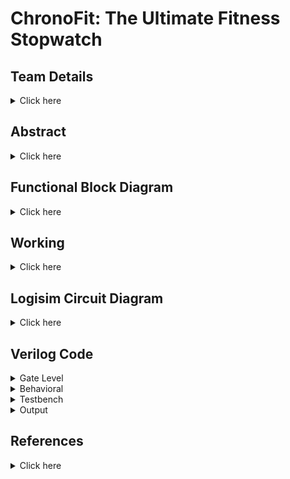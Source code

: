 # ChronoFit: The Ultimate Fitness Stopwatch

## Team Details
<details>
  <summary> Click here </summary>

  > Semester: 3rd Sem B. Tech. CSE

  > Section: S2

  > Team ID: S2-T5

  > Member-1: Atharv Rajurkar, 231CS215, atharvrajurkar.231cs215@nitk.edu.in

  > Member-2: Manish Agarwal, 231CS232, manishagarwal.231cs232@nitk.edu.in

  > Member-3: Saksham Parmar, 231CS253, sakshamparmar.231cs253@nitk.edu.in
</details>

## Abstract
<details>
  <summary>Click here</summary>
  
  ### Motivation
  
  > 
In today’s fast-paced world, maintaining a healthy lifestyle is challenging, particularly due
to the high cost of advanced fitness technology. ChronoFit helps in solving this problem by
contributing to foster a healthier, more active lifestyle in a practical and accessible manner for
college students and beyond.



 ### Problem Statement

  >
The ChronoFit project aims to develop a digital stopwatch that not only functions as a conventional lap timer but also provides fitness insights such as calorie count, heart rate estimates,
and stamina tracking—all without the use of physical sensors. By utilizing average data and
user inputs (such as weight, distance covered, age, and type of activity), ChronoFit will deliver
a unique, sensor-free approach to fitness monitoring.


### Features


•  **Implementing Stopwatch with Lap Timer**:</t>   
  > Standard stopwatch functionality to track time. Ability to record and display multiple lap times.

• **Calorie Calculation**:
  > Estimates calories burned based on user inputs (weight, age, type of activity) using established formulas.
 
• **Heart Rate Estimation**:
  > Calculates estimated heart rate based on age and activity level using standard equations.

• **Stamina Tracking**:
  > Evaluates stamina based on duration of activity.


</details>
  


## Functional Block Diagram
<details>
  <summary> Click here </summary>
  
 ![block_diagram](https://github.com/user-attachments/assets/8256d4ca-b630-43bc-86f8-6f9e13b05982)




</details>

## Working
<details>
  <summary>Click here</summary>

  ### Main Circuit's Working
  In this project model, users input their Weight, Resting Heart Rate(RHR) and Distance along with selecting a specific type of physical activity (namely Walking, Running or Cycling) to receive data upon certain physical attributes after performing the said activity. Once the activity is selected using a switch (which also acts as the start-stop switch for the stopwatch clock), simultaneously the sequential block of the circuit is triggered which is used to track the duration of the activity. The inputs of the users are stored in registers which relay the necessary data further to the respective modules.
  To enter the data of a new user, a reset switch is used which resets the stored values of all the registers to zero, since we have used low level trigger registers here. This allows us to change the data as we require for the new user after which we can toggle the reset switch back to zero to calculate the data for the new user.

The following components are used for the implementation of all the modules:
	
>  1) Adder
>  2) Multiplier
>  3) Multiplexer
>  4) Basic logic gates like OR, AND, NOT gates
>  5) Registers
>  6) JK flip flops

The following modules are used in the circuit: 

#### Calorie Counter
This processing unit takes time, type of activity and weight of the person as the input and provides the calories burned by the user while performing the activity. At a time only one activity can be selected. According to the activity selected, the MET(Metabolic Equivalent of Task) data is then further passed in the unit for processing. MET values are 10(1010) for running, 5(0101) for walking and 8(1000) for cycling. The ongoing time, MET and weight are multiplied together using the formula:
				
    Calorie Counter = time(seconds) * MET * weight(kgs)
The time and MET value is first passed into the 10 bit by 8 bit multiplier and then the output of this multiplier is passed along with the weight of the person to another 10 bit by 8 bit multiplier to generate the amount of Calories burned.

#### Speed Calculator
This unit takes the current time and amount of distance travelled in that time as input. In practical applications, distance can be measured in real time using a GPS sensor, however, due to the limited scope of theory for the given project, using sensors is not recommended. Therefore, we first give the total distance covered by the user as input using switches and then note the time taken by the user to cover the said distance using the stopwatch. 

The module therefore provides us with the actual speed only after the stopwatch for an activity has been turned off using the following formula. It divides the distance and time using an 8 bit by 6 bit divider circuit to generate the speed according to the formula:
				
    Speed = distance(meters)/time taken by the activity(seconds)

  The computation is done using a division circuit.

#### Heart Rate Estimator
This module takes in the initial or the Resting Heart Rate(RHR) of the user before performing the activity and outputs the heartbeat of the user after they have performed the given activity.
The inputs to the module block are: RHR, Weight and the output speed of the _Speed Calculator_ module. The output Target Heart Rate can then be computed using the following formula: 
				
    Target Heart Rate(THR) = RHR + (weight/2) + (speed/3)
It uses two division circuits and two adder circuits to generate the output.

#### Sequential
The sequential module consists of the components required for tracking down the time for which a particular activity has been performed. The inputs to the Sequential block consist of the timed activities and one reset button. The output consists of the activity which was being performed and the time for which it was being performed. 
The main component used inside the sequential block is a mod 60 counter clock. This clock is created using a 6-bit asynchronous counter produced using JK- flip flops.
The input activities are used as the start-stop switch for the counter clock such that if any of the three activities are switched on, the counter clock is activated and if all the three activites are switched to zero, then the clock is paused at whatever time has passed till then.
The reset button is used to reset the timer to zero. Also, since this is a minute timer, or a mod 60 counter, it also automatically resets back to zero when the counter reaches 60. 

The activity which was being performed for the given time is stored in a register because if we were to feed the activity inputs directly into the combinational modules for the calculations, then as soon as the input activities are toggled to zero, the data for the activities passed to the combinational circuits would turn to zero too. To overcome this difficulty, I used a rising edge register which stores the value of the activity which was being performed before the timer went back to zero. This way the value stored in the register is overwritten only when the activity input goes from 0 to 1, in which case the new activity would be stored in the register, which is then passed onto the further circuits for calculations.

![flowchart](https://github.com/user-attachments/assets/44fb8f55-8d3e-4a9c-a1df-5f3381887972)


#### Functional Table(Sample Cases)
| Seconds | RHR | Weight | Distance | Activity | Reset | Calories (Run) | Calories (Walk) | Calories (Cycle) | THR | Speed |
|:-------:|:---:|:------:|:--------:|:--------:|:-----:|:--------------:|:---------------:|:----------------:|:---:|:-----:|
|000101|0111100|1000110|1100100|100|0|11011010110|0000000000000|0000000000000|01100101|00010100|
|001000|0111100|1000110|1100100|010|0|11011010110|1000110000000|0000000000000|01100001|00000111|
|001010|0111100|1000110|1100100|001|0|11011010110|1000110000000|1101101011000|01100000|00000100|
|000001|0000000|0000000|0000000|000|1|00000000000|0000000000000|0000000000000|01010100|11111111|
</details>

<!-- Fourth Section -->
## Logisim Circuit Diagram
<details>
  <summary>Click here</summary>

#### Main Circuit Diagram
 ![ChronoFit](https://github.com/user-attachments/assets/085a8d99-86e6-448e-b190-dce732be354a)
#### Calorie Calculator Module
![CaloCalc](https://github.com/user-attachments/assets/2359c578-6ed6-4ac1-b910-b31921a7b523)
#### Speed Calculator Module
![SpeedCalc](https://github.com/user-attachments/assets/ce588654-d92e-48d2-866b-88337b47ba6d)
#### Heart Rate Estimator Module
![HRcalc](https://github.com/user-attachments/assets/76bece36-5ec0-45c7-b5df-4b1db718c326)
#### Sequential Module
![Sequential](https://github.com/user-attachments/assets/a9d8659c-8432-4afb-9ce4-52932ae8ffd8)
#### Counter Clock Used in Sequential Module 
![CounterClock](https://github.com/user-attachments/assets/e12adf79-bf0e-4bcf-a6eb-0d6a2fc1a2f0)
#### Multiplier Circuit
![Multiplier](https://github.com/user-attachments/assets/85453ef2-b4f2-4b91-a96b-4427dfe4b022)
#### Divider Circuit
![Divider](https://github.com/user-attachments/assets/885f3152-a40f-4360-981e-adc0051be0a1)
#### Processing Unit used in Divider
![ProcessUnit](https://github.com/user-attachments/assets/e67d0fe7-eec0-4678-aa54-d34cd9491acf)


</details>

<!-- Fifth Section -->
## Verilog Code
<details>
	<summary>Gate Level</summary>
</details>

<details>
  <summary>Behavioral</summary>
	

	
	module fitness_tracker (
	    input wire clk,          // Clock signal
	    input wire rst,          // Reset signal
	    input wire [6:0] RHR,  // 7-bit Resting heart rate
	    input wire [6:0] weight,      // 7-bit Weight input
	    input wire [6:0] age,         // 7-bit Age input
	    input wire [7:0] distance,    // 8-bit Distance input
	    input wire Run,         // Activity 1 button input
	    input wire Walk,         // Activity 2 button input
	    input wire Cycle,         // Activity 3 button input
	    output wire [5:0] seconds_Run, // Time spent on activity 1 (6-bit)
	    output wire [5:0] seconds_Walk, // Time spent on activity 2 (6-bit)
	    output wire [5:0] seconds_Cycle, // Time spent on activity 3 (6-bit)
	    output wire [15:0] calories_Run, // Calories burned in activity 1
	    output wire [15:0] calories_Walk, // Calories burned in activity 2
	    output wire [15:0] calories_Cycle, // Calories burned in activity 3
	    output wire [15:0] speed,       // Speed calculation
	    output wire [15:0] THR    // Heartbeat calculation
	);

	// Instantiate the stopwatch module to track time for each activity
	fitness_stopwatch stopwatch_inst (
	    .clk(clk),
	    .rst(rst),
	    .RHR(RHR),
	    .weight(weight),
	    .age(age),
	    .distance(distance),
	    .Run(Run),
	    .Walk(Walk),
	    .Cycle(Cycle),
	    .seconds_Run(seconds_Run),
	    .seconds_Walk(seconds_Walk),
	    .seconds_Cycle(seconds_Cycle)
	);

	// Instantiate the calorie calculator module to calculate calories burned
	calorie_calculator calorie_calc_inst (
	    .weight(weight),
	    .time_Run(seconds_Run),
	    .time_Walk(seconds_Walk),
	    .time_Cycle(seconds_Cycle),
	    .calories_Run(calories_Run),
	    .calories_Walk(calories_Walk),
	    .calories_Cycle(calories_Cycle)
	);

	// Instantiate the speed calculator module to calculate the speed
	speed_calculator speed_calc_inst (
	    .distance(distance),
	    .time_Run(seconds_Run),
	    .time_Walk(seconds_Walk),
	    .time_Cycle(seconds_Cycle),
	    .speed(speed)
	);

	// Instantiate the heartbeat calculator module to calculate the heartbeat
	heartbeat_calculator heartbeat_calc_inst (
	    .RHR(RHR),
	    .weight(weight),
	    .speed(speed),
	    .THR(THR)
	);

	endmodule


	// Stopwatch Submodule to track activity time
	module fitness_stopwatch (
	    input wire clk,
	    input wire rst,
	    input wire [6:0] RHR,
	    input wire [6:0] weight,
	    input wire [6:0] age,
	    input wire [7:0] distance,
	    input wire Run,
	    input wire Walk,
	    input wire Cycle,
	    output reg [5:0] seconds_Run,  // Time counter for activity 1
	    output reg [5:0] seconds_Walk,  // Time counter for activity 2
	    output reg [5:0] seconds_Cycle   // Time counter for activity 3
	);

	reg [5:0] counter_Run, counter_Walk, counter_Cycle;
	
	always @(posedge clk or posedge rst) begin
	    if (rst) begin
	        counter_Run <= 6'd0;
	        counter_Walk <= 6'd0;
	        counter_Cycle <= 6'd0;
	        seconds_Run <= 6'd0;
	        seconds_Walk <= 6'd0;
	        seconds_Cycle <= 6'd0;
	    end else begin
	        // Activity 1 time tracking
	        if (Run) begin
	            if (counter_Run < 6'd59)
	                counter_Run <= counter_Run + 1;
	            else
	                counter_Run <= 6'd0;  // Reset counter after 59 seconds
	        end
	        seconds_a1 <= counter_a1;

	        // Activity 2 time tracking
	        if (Walk) begin
	            if (counter_a2 < 6'd59)
	                counter_Walk <= counter_Walk + 1;
	            else
	                counter_Walk <= 6'd0;
	        end
	        seconds_Walk <= counter_Walk;

	        // Activity 3 time tracking
	        if (Cycle) begin
	            if (counter_Cycle < 6'd59)
	                counter_Cycle <= counter_Cycle + 1;
	            else
	                counter_Cycle <= 6'd0;
	        end
	        seconds_Cycle <= counter_Cycle;
	    end
	end
	
	endmodule


	// Calorie Calculator Submodule
	module calorie_calculator (
	    input wire [6:0] weight,       // User's weight
	    input wire [5:0] time_Run,      // Time spent on activity 1
	    input wire [5:0] time_Walk,      // Time spent on activity 2
	    input wire [5:0] time_Cycle,      // Time spent on activity 3
	    output reg [15:0] calories_Run, // Calories burned in activity 1
	    output reg [15:0] calories_Walk, // Calories burned in activity 2
	    output reg [15:0] calories_Cycle  // Calories burned in activity 3
	);

	// Constants for calorie calculation
	localparam MET_Run = 5;
	localparam MET_Walk = 8;
	localparam MET_Cycle = 10;

	always @(*) begin
	    // Calorie calculation for each activity
	    calories_Run = MET_Run * weight * time_Run;
	    calories_Walk = MET_Walk * weight * time_Walk;
	    calories_Cycle = MET_Cycle * weight * time_Cycle;
	end

	endmodule


	// Speed Calculator Submodule
	module speed_calculator (
	    input wire [7:0] distance,    // Distance travelled
	    input wire [5:0] time_Run,     // Time spent on activity 1
	    input wire [5:0] time_Walk,     // Time spent on activity 2
	    input wire [5:0] time_Cycle,     // Time spent on activity 3
	    output reg [15:0] speed       // Calculated speed (distance / time)
	);

	reg [5:0] total_time;  // Total time spent across all activities

	always @(*) begin
	    total_time = time_Run + time_Walk + time_Cycle;  // Total time spent in all activities
	    
	    // Check if total_time is non-zero to avoid division by zero
	    if (total_time > 0) begin
	        speed = distance / total_time;  // Calculate speed (distance/time)
	    end else begin
	        speed = 16'd0;  // Set speed to zero if no time has been recorded
	    end
	end

	endmodule


	// Heartbeat Calculator Submodule
	module heartbeat_calculator (
	    input wire [6:0] RHR,   // Resting heart rate
	    input wire [6:0] weight,       // Weight of the user
	    input wire [15:0] speed,       // Speed of the user
	    output reg [15:0] THR    // Calculated heartbeat
	);

	// Fixed-point multiplication constants for weight and speed contributions
	localparam weight_factor = 5;  // Approximation for 0.5 * weight (scaled up by 10)
	localparam speed_factor = 3;   // Approximation for 0.3 * speed (scaled up by 10)
	
	always @(*) begin
	    // Heartbeat calculation: hr_resting + (0.5 * weight) + (0.3 * speed)
	    THR = RHR + (weight * weight_factor) / 10 + (speed * speed_factor) / 10;
	end
	
	endmodule

</details>
<details>
	<summary>Testbench</summary>

	module tb_fitness_tracker;
 	module tb_fitness_tracker;

	// Inputs
	reg clk;
	reg rst;
	reg [7:0] RHR;
	reg [7:0] weight;
	reg [7:0] age;
	reg [7:0] distance;
	reg Run;
	reg Walk;
	reg Cycle;

	// Outputs
	wire [7:0] seconds_Run;
	wire [7:0] seconds_Walk;
	wire [7:0] seconds_Cycle;
	wire [23:0] calories_Run;
	wire [23:0] calories_Walk;
	wire [23:0] calories_Cycle;
	wire [7:0] speed;
	wire [7:0] THR;

	// Instantiate the Unit Under Test (UUT)
	fitness_tracker uut (
    		.clk(clk),
    		.rst(rst),
    		.RHR(RHR),
    		.weight(weight),
   		.age(age),
		.distance(distance),
    		.Run(Run),
    		.Walk(Walk),
    		.Cycle(Cycle),
    		.seconds_Run(seconds_Run),
    		.seconds_Walk(seconds_Walk),
    		.seconds_Cycle(seconds_Cycle),
    		.calories_Run(calories_Run),
    		.calories_Walk(calories_Walk),
   		.calories_Cycle(calories_Cycle),
    		.speed(speed),
    		.THR(THR)
	);

	// Clock generation
	always #10 clk = ~clk;

	initial begin
    		// Initialize Inputs
    		clk = 0;
    		rst = 1;
    		RHR = 8'd60;  // Initial heart rate
    		weight = 8'd70;      // Weight in kg
    		distance = 8'd100;   // Distance in meters
    		Run = 0;
    		Walk = 0;
    		Cycle = 0;

    	// Reset the system
    	#10 rst = 0;

    	// Test case 1: Start activity 1 for 10 seconds
    	#20 Run = 1;
    	#100 Run = 0;  // Simulate activity 1 for 10 seconds

    	// Test case 2: Start activity 2 for 15 seconds
    	#20 Walk = 1;
    	#150 Walk = 0;  // Simulate activity 2 for 15 seconds

    	// Test case 3: Start activity 3 for 20 seconds
    	#20 Cycle = 1;
    	#200 Cycle = 0;  // Simulate activity 3 for 20 seconds


   	#20 $display("Average Speed:%d m/s", distance/(seconds_Run+seconds_Walk+seconds_Cycle));
    	#20 $display("Total Time: %d sec", (seconds_Run+seconds_Walk+seconds_Cycle));
    	// End simulation after testing
    	#100 $finish;
	end

	// Monitor output for stopwatch, calorie calculation, speed, and THR

	initial begin
    	$monitor("Time: %0t | Run: %b | Walk: %b | Cycle: %b | Sec_Run: %d | calories_Run: %d | Sec_Walk: %d | calories_Walk: %d | Sec_Cycle: %d | calories_Cycle: %d | Speed: %d | THR: %d", 
             $time, Run, Walk, Cycle, seconds_Run, calories_Run, seconds_Walk, calories_Walk, seconds_Cycle, calories_Cycle, speed, THR);
	end

	endmodule
</details>
<details>
	<summary>Output</summary>
<img width="966" alt="Screenshot 2024-10-16 at 10 37 52 PM" src="https://github.com/user-attachments/assets/aec71b03-1d40-4ef2-9aca-fb1f976d99b9">
</details>

## References
<details>
  <summary>Click here</summary>
  
>[r1, ] 555 Timer IC Pin Diagram, Circuit, Working, Datasheet, Modes — electronicsforu.com.
> https://www.electronicsforu.com/technology-trends/learn-electronics/555-timer-working-specifications.

  > [gee, ] Shift Registers in Digital Logic - GeeksforGeeks — geeksforgeeks.org.                
> https://www.geeksforgeeks.org/shift-registers-in-digital-logic/.

  > [Kaminski, ] Kaminski, J. Metabolic Equivalents: What Are They & How to Calculate Them — NASM — blog.nasm.org.
> https://blog.nasm.org/metabolic-equivalents-for-weight-loss:

  > [WatElectronics, ] WatElectronics. Binary Division : Truth Table, Rules of Division & Examples
— watelectronics.com.
> https://www.watelectronics.com/binary-division/.

   
</details>



